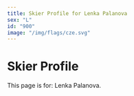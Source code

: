 ```yaml
---
title: Skier Profile for Lenka Palanova
sex: "L"
id: "900"
image: "/img/flags/cze.svg" 
---
```


# Skier Profile

This page is for: Lenka Palanova.
    